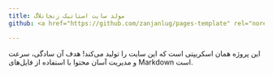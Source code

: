 ```yaml
---
title: مولد سایت استاتیک زنجانلاگ
github: <a href="https://github.com/zanjanlug/pages-template" rel="noreferrer noopener nofollow">github.com/zanjanlug/pages-template</a>

---
```


این پروژه همان اسکریپتی است که این سایت را تولید می‌کند! هدف آن سادگی، سرعت و مدیریت آسان محتوا با استفاده از فایل‌های Markdown است.
